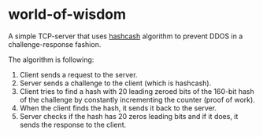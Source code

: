 # world-of-wisdom

A simple TCP-server that uses [hashcash](https://en.wikipedia.org/wiki/Hashcash) algorithm to prevent DDOS 
in a challenge-response fashion.

The algorithm is following:
1. Client sends a request to the server.
2. Server sends a challenge to the client (which is hashcash).
3. Client tries to find a hash with 20 leading zeroed bits of the 160-bit hash of the challenge by constantly incrementing the counter (proof of work).
4. When the client finds the hash, it sends it back to the server.
5. Server checks if the hash has 20 zeros leading bits and if it does, it sends the response to the client.